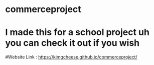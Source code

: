 # commerceproject

# I made this for a school project uh you can check it out if you wish

#Website Link : https://kimgcheese.github.io/commerceproject/
